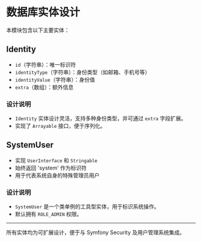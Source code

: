# 数据库实体设计

本模块包含以下主要实体：

## Identity

- `id`（字符串）：唯一标识符
- `identityType`（字符串）：身份类型（如邮箱、手机号等）
- `identityValue`（字符串）：身份值
- `extra`（数组）：额外信息

### 设计说明

- `Identity` 实体设计灵活，支持多种身份类型，并可通过 `extra` 字段扩展。
- 实现了 `Arrayable` 接口，便于序列化。

## SystemUser

- 实现 `UserInterface` 和 `Stringable`
- 始终返回 'system' 作为标识符
- 用于代表系统自身的特殊管理员用户

### 设计说明

- `SystemUser` 是一个类单例的工具型实体，用于标识系统操作。
- 默认拥有 `ROLE_ADMIN` 权限。

---

所有实体均为可扩展设计，便于与 Symfony Security 及用户管理系统集成。
